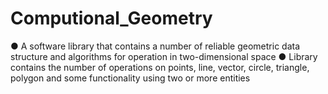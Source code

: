# Computional_Geometry
● A software library that contains a number of reliable geometric data structure and algorithms for operation in two-dimensional space
● Library contains the number of operations on points, line, vector, circle, triangle, polygon and some functionality using two or more entities
